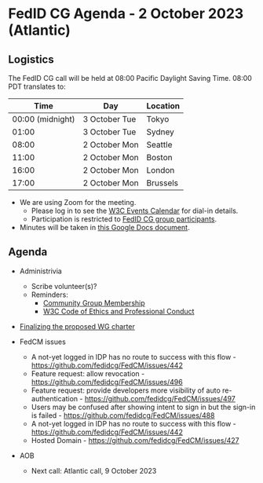 # FedID CG Agenda - 2 October 2023 (Atlantic)

## Logistics

The FedID CG call will be held at 08:00 Pacific Daylight Saving Time. 08:00 PDT translates to:

| Time         | Day    | Location      |
| ------------ | ------ | ------------- |
| 00:00 (midnight) | 3 October Tue | Tokyo         |
| 01:00 | 3 October Tue | Sydney        |
| 08:00 | 2 October Mon | Seattle       |
| 11:00 | 2 October Mon | Boston        |
| 16:00 | 2 October Mon | London        |
| 17:00 | 2 October Mon | Brussels      |


* We are using Zoom for the meeting.
    * Please log in to see the [W3C Events Calendar](https://www.w3.org/events/meetings/af7a9147-f688-4a92-b413-a2e4a2441161/20231002T080000) for dial-in details. 
    * Participation is restricted to [FedID CG group participants](https://www.w3.org/community/fed-id/participants).
* Minutes will be taken in [this Google Docs document](https://docs.google.com/document/d/1O7Rn8Aj4rsYWohdEP61lnGdgkai0xTZFQgm7XEA0RBM/edit#).


## Agenda

* Administrivia
  * Scribe volunteer(s)?
  * Reminders: 
     * [Community Group Membership](https://www.w3.org/community/fed-id/)
     * [W3C Code of Ethics and Professional Conduct](https://www.w3.org/Consortium/cepc/)

* [Finalizing the proposed WG charter](https://github.com/fedidcg/fedidcg.github.io/pulls)

* FedCM issues
  * A not-yet logged in IDP has no route to success with this flow - https://github.com/fedidcg/FedCM/issues/442
  * Feature request: allow revocation - https://github.com/fedidcg/FedCM/issues/496 
  * Feature request: provide developers more visibility of auto re-authentication - https://github.com/fedidcg/FedCM/issues/497
  * Users may be confused after showing intent to sign in but the sign-in is failed - https://github.com/fedidcg/FedCM/issues/488
  * A not-yet logged in IDP has no route to success with this flow - https://github.com/fedidcg/FedCM/issues/442
  * Hosted Domain - https://github.com/fedidcg/FedCM/issues/427


* AOB
  * Next call: Atlantic call, 9 October 2023

